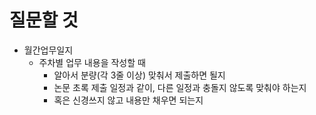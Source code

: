# 질문할 것
- 월간업무일지
	- 주차별 업무 내용을 작성할 때
		- 알아서 분량(각 3줄 이상) 맞춰서 제출하면 될지
		- 논문 초록 제출 일정과 같이, 다른 일정과 충돌지 않도록 맞춰야 하는지
		- 혹은 신경쓰지 않고 내용만 채우면 되는지
